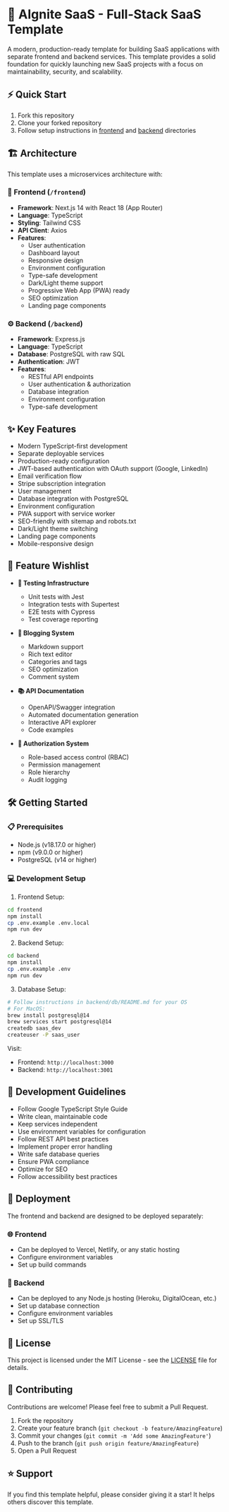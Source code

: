 # 🚀 AIgnite SaaS - Full-Stack SaaS Template

A modern, production-ready template for building SaaS applications with separate frontend and backend services. This template provides a solid foundation for quickly launching new SaaS projects with a focus on maintainability, security, and scalability.

## ⚡ Quick Start

1. Fork this repository
2. Clone your forked repository
3. Follow setup instructions in [frontend](./frontend/README.md) and [backend](./backend/README.md) directories

## 🏗️ Architecture

This template uses a microservices architecture with:

### 🎨 Frontend (`/frontend`)
- **Framework**: Next.js 14 with React 18 (App Router)
- **Language**: TypeScript
- **Styling**: Tailwind CSS
- **API Client**: Axios
- **Features**:
  - User authentication
  - Dashboard layout
  - Responsive design
  - Environment configuration
  - Type-safe development
  - Dark/Light theme support
  - Progressive Web App (PWA) ready
  - SEO optimization
  - Landing page components

### ⚙️ Backend (`/backend`)
- **Framework**: Express.js
- **Language**: TypeScript
- **Database**: PostgreSQL with raw SQL
- **Authentication**: JWT
- **Features**:
  - RESTful API endpoints
  - User authentication & authorization
  - Database integration
  - Environment configuration
  - Type-safe development

## ✨ Key Features
- Modern TypeScript-first development
- Separate deployable services
- Production-ready configuration
- JWT-based authentication with OAuth support (Google, LinkedIn)
- Email verification flow
- Stripe subscription integration
- User management
- Database integration with PostgreSQL
- Environment configuration
- PWA support with service worker
- SEO-friendly with sitemap and robots.txt
- Dark/Light theme switching
- Landing page components
- Mobile-responsive design

## 🎯 Feature Wishlist
- **🧪 Testing Infrastructure**
  - Unit tests with Jest
  - Integration tests with Supertest
  - E2E tests with Cypress
  - Test coverage reporting

- **📝 Blogging System**
  - Markdown support
  - Rich text editor
  - Categories and tags
  - SEO optimization
  - Comment system

- **📚 API Documentation**
  - OpenAPI/Swagger integration
  - Automated documentation generation
  - Interactive API explorer
  - Code examples

- **🔐 Authorization System**
  - Role-based access control (RBAC)
  - Permission management
  - Role hierarchy
  - Audit logging

## 🛠️ Getting Started

### 📋 Prerequisites
- Node.js (v18.17.0 or higher)
- npm (v9.0.0 or higher)
- PostgreSQL (v14 or higher)

### 💻 Development Setup

1. Frontend Setup:
```bash
cd frontend
npm install
cp .env.example .env.local
npm run dev
```

2. Backend Setup:
```bash
cd backend
npm install
cp .env.example .env
npm run dev
```

3. Database Setup:
```bash
# Follow instructions in backend/db/README.md for your OS
# For MacOS:
brew install postgresql@14
brew services start postgresql@14
createdb saas_dev
createuser -P saas_user
```

Visit:
- Frontend: `http://localhost:3000`
- Backend: `http://localhost:3001`

## 📝 Development Guidelines
- Follow Google TypeScript Style Guide
- Write clean, maintainable code
- Keep services independent
- Use environment variables for configuration
- Follow REST API best practices
- Implement proper error handling
- Write safe database queries
- Ensure PWA compliance
- Optimize for SEO
- Follow accessibility best practices

## 🚀 Deployment

The frontend and backend are designed to be deployed separately:

### 🌐 Frontend
- Can be deployed to Vercel, Netlify, or any static hosting
- Configure environment variables
- Set up build commands

### 🔧 Backend
- Can be deployed to any Node.js hosting (Heroku, DigitalOcean, etc.)
- Set up database connection
- Configure environment variables
- Set up SSL/TLS

## 📄 License

This project is licensed under the MIT License - see the [LICENSE](LICENSE) file for details.

## 🤝 Contributing

Contributions are welcome! Please feel free to submit a Pull Request.

1. Fork the repository
2. Create your feature branch (`git checkout -b feature/AmazingFeature`)
3. Commit your changes (`git commit -m 'Add some AmazingFeature'`)
4. Push to the branch (`git push origin feature/AmazingFeature`)
5. Open a Pull Request

## ⭐ Support

If you find this template helpful, please consider giving it a star! It helps others discover this template.
